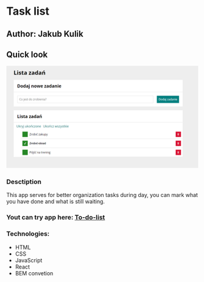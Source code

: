 # Task list

## Author: Jakub Kulik

## Quick look

![Quick look](https://github.com/Developer685/todos-list-react/blob/main/images/Zrzut%20ekranu%202024-02-22%20170337.png?raw=true)

### Desctiption
This app serves for better organization tasks during day, you can mark what you have done and what is still waiting.

### Yout can try app here: [To-do-list](https://developer685.github.io/todos-list-react/)

### Technologies:
- HTML
- CSS
- JavaScript
- React
- BEM convetion